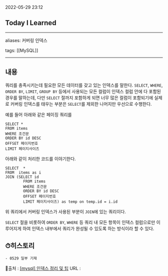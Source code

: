 2022-05-29 23:12
## Today I Learned
---
aliases: 커버링 인덱스

tags: [[MySQL]]

---

## 내용
쿼리를 충족시키는데 필요한 모든 데이터를 갖고 있는 인덱스를 말한다.
`SELECT`, `WHERE`, `ORDER BY`, `LIMIT`, `GROUP BY` 등에서 사용되는 모든 컬럼이 인덱스 컬럼 안에 다 포함된 경우를 말하는데, 다만 `SELECT` 절까지 포함하게 되면 너무 많은 컬럼이 포함되기에 실제로 커버링 인덱스를 태우는 부분은 `SELECT`를 제외한 나머지만 우선으로 수행한다.

 예를 들어 아래와 같은 페이징 쿼리를
 
```Mysql
SELECT *
FROM items
WHERE 조건문
ORDER BY id DESC
OFFSET 페이지번호
LIMIT 페이지사이즈
```

아래와 같이 처리한 코드를 이야기한다.
```Mysql
SELECT  *
FROM  items as i
JOIN (SELECT id
        FROM items
        WHERE 조건문
        ORDER BY id DESC
        OFFSET 페이지번호
        LIMIT 페이지사이즈) as temp on temp.id = i.id
```
위 쿼리에서 커버링 인덱스가 사용된 부분이 `JOIN`에 있는 쿼리이다.

`SELECT` 절을 비롯하여 `ORDER BY`, `WHERE` 등 쿼리 내 모든 항목이 인덱스 컬럼으로만 이루어지게 하여 인덱스 내부에서 쿼리가 완성될 수 있도록 하는 방식이라 할 수 있다.
## ⏱히스토리
	- 0529 일부 기재


📙출처 : [[mysql] 인덱스 정리 및 팁](https://jojoldu.tistory.com/243)
URL :
